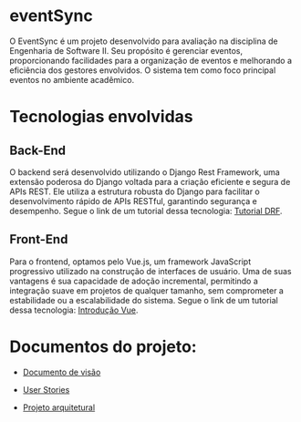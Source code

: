 # eventSync

O EventSync é um projeto desenvolvido para avaliação na disciplina de Engenharia de Software II. Seu propósito é gerenciar eventos, proporcionando facilidades para a organização de eventos e melhorando a eficiência dos gestores envolvidos. O sistema tem como foco principal eventos no ambiente acadêmico.

# Tecnologias envolvidas

## Back-End

O backend será desenvolvido utilizando o Django Rest Framework, uma extensão poderosa do Django voltada para a criação eficiente e segura de APIs REST. Ele utiliza a estrutura robusta do Django para facilitar o desenvolvimento rápido de APIs RESTful, garantindo segurança e desempenho. Segue o link de um tutorial dessa tecnologia: [Tutorial DRF](https://www.django-rest-framework.org/tutorial/quickstart/).

## Front-End
Para o frontend, optamos pelo Vue.js, um framework JavaScript progressivo utilizado na construção de interfaces de usuário. Uma de suas vantagens é sua capacidade de adoção incremental, permitindo a integração suave em projetos de qualquer tamanho, sem comprometer a estabilidade ou a escalabilidade do sistema. Segue o link de um tutorial dessa tecnologia: [Introdução Vue](https://www.youtube.com/watch?v=wsAQQioPIJs&list=PLnDvRpP8BnezDglaAvtWgQXzsOmXUuRHL).

# Documentos do projeto:

- [Documento de visão](https://github.com/tallysdev/eventSync/blob/doc/issue21-atualizar-readme/docs/doc-visao.md)

- [User Stories](https://github.com/tallysdev/eventSync/blob/doc/issue21-atualizar-readme/docs/doc-userStories.md)

- [Projeto arquitetural](https://github.com/tallysdev/eventSync/blob/doc/issue21-atualizar-readme/docs/projeto-arquitetural.md)